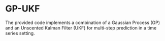 # GP-UKF
The provided code implements a combination of a Gaussian Process (GP) and an Unscented Kalman Filter (UKF) for multi-step prediction in a time series setting. 

